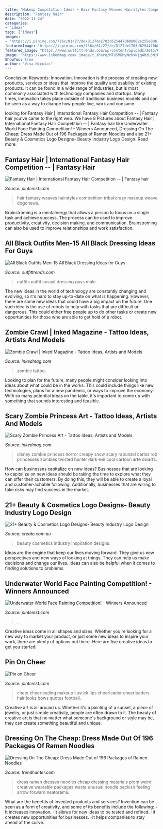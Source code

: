 ```yaml
---
title: "Makeup Competition Ideas ~ Hair Fantasy Weaves Hairstyles Competition Tribal Crazy Makeup Weave Dogonews"
description: "Fantasy hair"
date: "2022-11-24"
categories:
- "ideas"
tags: ["ideas"]
images:
- "https://i.pinimg.com/736x/81/27/de/8127de1703d6254470b8b002e255e986--fantasy-hairstyles-hair-shows.jpg"
featuredImage: "https://i.pinimg.com/736x/81/27/de/8127de1703d6254470b8b002e255e986--fantasy-hairstyles-hair-shows.jpg"
featured_image: "https://www.outfittrends.com/wp-content/uploads/2015/07/black-male-casual-outfit-11.jpg"
image: "https://www.inkedmag.com/.image/t_share/MTU5MDMyNzkxNjg4MzU3NjU2/rob-carlos-6.jpg"
ShowToc: true
author: "Viva Nicolas"
---
```



Conclusion
Keywords: Innovation.
Innovation is the process of creating new products, services or ideas that improve the quality and usability of existing products. It can be found in a wide range of industries, but is most commonly associated with technology companies and startups. Many times, innovation takes place outside of traditional business models and can be seen as a way to change how people live, work and consume.

	

		
looking for Fantasy Hair | International Fantasy Hair Competition -- | Fantasy hair you've came to the right web. We have 8 Pictures about Fantasy Hair | International Fantasy Hair Competition -- | Fantasy hair like Underwater World Face Painting Competition! - Winners Announced, Dressing On The Cheap: Dress Made Out of 196 Packages of Ramen Noodles and also 21+ Beauty &amp; Cosmetics Logo Designs- Beauty Industry Logo Design. Read more:
		
    
## Fantasy Hair | International Fantasy Hair Competition -- | Fantasy Hair

<img loading=lazy src="https://i.pinimg.com/736x/81/27/de/8127de1703d6254470b8b002e255e986--fantasy-hairstyles-hair-shows.jpg" onerror="this.onerror=null;this.src='https://tse3.mm.bing.net/th?id=OIP.6oKEJnEpPBf0N_XAeEoCsQAAAA&amp;pid=15.1';" alt="Fantasy Hair | International Fantasy Hair Competition -- | Fantasy hair">

_Source: pinterest.com_

>hair fantasy weaves hairstyles competition tribal crazy makeup weave dogonews. 

	

Brainstroming is a mentalnergy that allows a person to focus on a single task and achieve success. The process can be used to improve productivity, creativity, decision making, and communication. Brainstroming can also be used to improve relationships and work satisfaction.

    
## All Black Outfits Men-15 All Black Dressing Ideas For Guys

<img loading=lazy src="https://www.outfittrends.com/wp-content/uploads/2015/07/black-male-casual-outfit-11.jpg" onerror="this.onerror=null;this.src='https://tse3.mm.bing.net/th?id=OIP.s1jU1H87lKPeRpnXbD2xSQHaS3&amp;pid=15.1';" alt="All Black Outfits Men-15 All Black Dressing Ideas for Guys">

_Source: outfittrends.com_

>outfits outfit casual dressing guys male. 

	

The new ideas in the world of technology are constantly changing and evolving, so it's hard to stay up-to-date on what is happening. However, there are some new ideas that could have a big impact on the future. One such idea is the use of robots to help with tasks that are difficult or dangerous. This could either free people up to do other tasks or create new opportunities for those who are able to get hold of a robot.

    
## Zombie Crawl | Inked Magazine - Tattoo Ideas, Artists And Models

<img loading=lazy src="https://www.inkedmag.com/.image/t_share/MTU5MDMyMTg0NzU2NTc3OTQx/screen-shot-2015-10-19-at-122318-pm.png" onerror="this.onerror=null;this.src='https://tse2.mm.bing.net/th?id=OIP.mx8XFthVqdYQI4V8Syf_bgHaHS&amp;pid=15.1';" alt="Zombie Crawl | Inked Magazine - Tattoo Ideas, Artists and Models">

_Source: inkedmag.com_

>zombie tattoo. 

	

Looking to plan for the future, many people might consider looking into ideas about what could be in the works. This could include things like new technologies, plans for a new pandemic, or ways to improve the economy. With so many potential ideas on the table, it's important to come up with something that sounds interesting and feasible.

    
## Scary Zombie Princess Art - Tattoo Ideas, Artists And Models

<img loading=lazy src="https://www.inkedmag.com/.image/t_share/MTU5MDMyNzkxNjg4MzU3NjU2/rob-carlos-6.jpg" onerror="this.onerror=null;this.src='https://tse4.mm.bing.net/th?id=OIP.ZIPe2qUJkgkx8W61Co17cwHaJl&amp;pid=15.1';" alt="Scary Zombie Princess Art - Tattoo Ideas, Artists and Models">

_Source: inkedmag.com_

>disney zombie princess horror creepy snow scary rapunzel carlos rob princesses zombies twisted hunter dark evil cool cartoon arte dwarfs. 

	

How can businesses capitalize on new ideas?
Businesses that are looking to capitalize on new ideas should be taking the time to explore what they can offer their customers. By doing this, they will be able to create a loyal and customer-achable following. Additionally, businesses that are willing to take risks may find success in the market.

    
## 21+ Beauty &amp; Cosmetics Logo Designs- Beauty Industry Logo Design

<img loading=lazy src="https://creato.com.au/blog/wp-content/uploads/2016/11/5.jpg" onerror="this.onerror=null;this.src='https://tse1.mm.bing.net/th?id=OIP.4iamM9_1mGz0Q3g1vbgvRgHaEU&amp;pid=15.1';" alt="21+ Beauty &amp; Cosmetics Logo Designs- Beauty Industry Logo Design">

_Source: creato.com.au_

>beauty cosmetics industry inspiration designs. 

	

Ideas are the engine that keep our lives moving forward. They give us new perspectives and new ways of looking at things. They can help us make decisions and change our lives. Ideas can also be helpful when it comes to finding solutions to problems.

    
## Underwater World Face Painting Competition! - Winners Announced

<img loading=lazy src="https://i.pinimg.com/736x/c4/55/8f/c4558f8877a74e99370ff1383268304b--painting-competition-face-paintings.jpg" onerror="this.onerror=null;this.src='https://tse4.mm.bing.net/th?id=OIP.yVMOszBZJtSi1AeGcjrHTgHaIc&amp;pid=15.1';" alt="Underwater World Face Painting Competition! - Winners Announced">

_Source: pinterest.com_

>. 

	

Creative ideas come in all shapes and sizes. Whether you’re looking for a new way to market your product, or just some new ideas to inspire your work, there are plenty of options out there. Here are five creative ideas to get you started.

    
## Pin On Cheer

<img loading=lazy src="https://i.pinimg.com/originals/af/3d/54/af3d544e940c9e4216afb8ca5f77ec30.jpg" onerror="this.onerror=null;this.src='https://tse3.mm.bing.net/th?id=OIP.2Jx0ymB5qflJOxGMA2O0iAHaJ4&amp;pid=15.1';" alt="Pin on Cheer">

_Source: pinterest.com_

>cheer cheerleading makeup lipstick lips cheerleader cheerleaders hair looks bows quotes football. 

	

Creative art is all around us. Whether it's a painting of a sunset, a piece of jewelry, or just simple creativity, people are often drawn to it. The beauty of creative art is that no matter what someone's background or style may be, they can create something beautiful and unique.

    
## Dressing On The Cheap: Dress Made Out Of 196 Packages Of Ramen Noodles

<img loading=lazy src="https://cdn.trendhunterstatic.com/thumbs/dressing-on-the-cheap-dress-made-out-of-196-packages-of-ramen-noodles.jpeg" onerror="this.onerror=null;this.src='https://tse2.mm.bing.net/th?id=OIP.KqBT5YprFlg6kaAbLl3iTgHaJ4&amp;pid=15.1';" alt="Dressing On The Cheap: Dress Made Out of 196 Packages of Ramen Noodles">

_Source: trendhunter.com_

>dress ramen dresses noodles cheap dressing materials prom weird creative wearable packages waste unusual noodle peckish feeling arrow forward neatorama. 

	

What are the benefits of invented products and services?
Invention can be seen as a form of creativity, and some of its benefits include the following: 
-It increases innovation. 
-It allows for new ideas to be tested and refined. 
-It creates new opportunities for businesses. 
-It helps companies to stay ahead of the curve.

